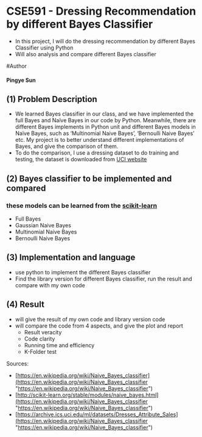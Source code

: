 # CSE591 - Dressing Recommendation by different Bayes Classifier
* In this project, I will do the dressing recommendation by different Bayes Classifier using Python 
* Will also analysis and compare different Bayes classifier

#Author
#### Pingye Sun


## (1) Problem Description
* We learned Bayes classifier in our class, and we have implemented the full Bayes and Naïve Bayes in our code by Python.  Meanwhile, there are different Bayes implements in Python unit and different Bayes models in Naïve Bayes, such as ‘Multinomial Naive Bayes’, ‘Bernoulli Naive Bayes’ etc. My project is to better understand different implementations of Bayes, and give the comparison of them.
* To do the comparison, I use a dressing dataset to do training and testing, the dataset is downloaded from [UCI website](https://archive.ics.uci.edu/ml/datasets/Dresses_Attribute_Sales "UCI dataset website")

## (2) Bayes classifier to be implemented and compared
### these models can be learned from the [scikit-learn](http://scikit-learn.org/stable/modules/naive_bayes.html "scikit-learn")
*	Full Bayes
*	Gaussian Naive Bayes
*	Multinomial Naive Bayes
*	Bernoulli Naive Bayes


## (3) Implementation and language
* use python to implement the different Bayes classifier
* Find the library version for different Bayes classifier, run the result and compare with my own code

## (4) Result
* will give the result of my own code and library version code
* will compare the code from 4 aspects, and give the plot and report
	* Result veracity
	* Code clarity
	* Running time and efficiency
	* K-Folder test


Sources:
* [https://en.wikipedia.org/wiki/Naive_Bayes_classifier](https://en.wikipedia.org/wiki/Naive_Bayes_classifier "https://en.wikipedia.org/wiki/Naive_Bayes_classifier")
* [http://scikit-learn.org/stable/modules/naive_bayes.html](https://en.wikipedia.org/wiki/Naive_Bayes_classifier "https://en.wikipedia.org/wiki/Naive_Bayes_classifier")
* [https://archive.ics.uci.edu/ml/datasets/Dresses_Attribute_Sales](https://en.wikipedia.org/wiki/Naive_Bayes_classifier "https://en.wikipedia.org/wiki/Naive_Bayes_classifier")

